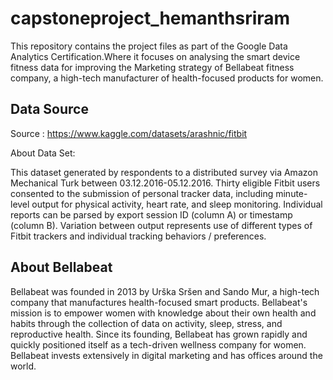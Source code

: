 # capstoneproject_hemanthsriram
This repository contains the project files as part of the Google Data Analytics Certification.Where it focuses on analysing the smart device fitness data for improving the Marketing strategy of Bellabeat fitness company, a high-tech manufacturer of health-focused products for women.

## Data Source

Source : https://www.kaggle.com/datasets/arashnic/fitbit

About Data Set:

This dataset generated by respondents to a distributed survey via Amazon Mechanical Turk between 03.12.2016-05.12.2016. Thirty eligible Fitbit users consented to the submission of personal tracker data, including minute-level output for physical activity, heart rate, and sleep monitoring. Individual reports can be parsed by export session ID (column A) or timestamp (column B). Variation between output represents use of different types of Fitbit trackers and individual tracking behaviors / preferences.

## About Bellabeat

Bellabeat was founded in 2013 by Urška Sršen and Sando Mur, a high-tech company that manufactures health-focused smart products. Bellabeat's mission is to empower women with knowledge about their own health and habits through the collection of data on activity, sleep, stress, and reproductive health. Since its founding, Bellabeat has grown rapidly and quickly positioned itself as a tech-driven wellness company for women. Bellabeat invests extensively in digital marketing and has offices around the world.

